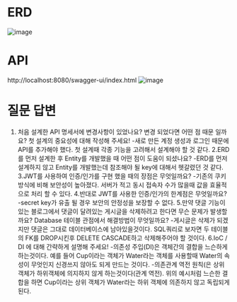 # ERD
![image](https://user-images.githubusercontent.com/117061586/208656062-27715d54-7efa-45be-bab6-90f6fe201310.png)
# API

http://localhost:8080/swagger-ui/index.html
![image](https://user-images.githubusercontent.com/117061586/208656309-c555a829-02aa-4de2-a513-31eb58512bf0.png)
# 질문 답변
1. 처음 설계한 API 명세서에 변경사항이 있었나요? 변경 되었다면 어떤 점 때문 일까요? 첫 설계의 중요성에 대해 작성해 주세요!
-새로 만든 계정 생성과 로그인 때문에 API를 추가해야 했다. 첫 설계때 각종 기능을 고려해서 설계해야 할 것 같다.
2.ERD를 먼저 설계한 후 Entity를 개발했을 때 어떤 점이 도움이 되셨나요?
-ERD를 먼저 설계하지 않고 Entity를 개발했는데 참조해야 될 key에 대해서 헷갈렸던 것 같다.
3.JWT를 사용하여 인증/인가를 구현 했을 때의 장점은 무엇일까요?
-기존의 쿠키방식에 비해 보안성이 높아졌다. 서버가 적고 동시 접속자 수가 많을때 값을 효율적으로 처리 할 수 있다.
4.반대로 JWT를 사용한 인증/인가의 한계점은 무엇일까요?
-secret key가 유출 될 경우 보안의 안정성을 보장할 수 없다.
5.만약 댓글 기능이 있는 블로그에서 댓글이 달려있는 게시글을 삭제하려고 한다면 무슨 문제가 발생할까요? Database 테이블 관점에서 해결방법이 무엇일까요?
-게시글은 삭제가 되겠지만 댓글은 그대로 데이터베이스에 남아있을것이다. SQL쿼리로 보자면 두 테이블의 FK를 DROP시킨후 DELETE CASCADE하고 삭제해주어야 할 것이다.
6.IoC / DI 에 대해 간략하게 설명해 주세요!
-의존성 주입(DI)은 객체간의 결합을 느슨하게 하는것이다. 예를 들어 Cup이라는 객체가 Water라는 객체를 사용할때 Water의 속성이 무엇인지 신경쓰지 않아도 되게 만드는 것이다.
-의존관계 역전 원칙(은 상위 객체가 하위객체에 의지하지 않게 하는것이다(관계 역전). 위의 예시처럼 느슨한 결합을 하면 Cup이라는 상위 객체가 Water라는 하위 객체에 의존하지 않고 독립되게 된다.
